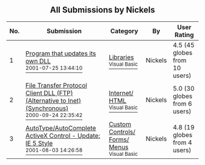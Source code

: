 ﻿<div align="center">

## All Submissions by Nickels

</div>

No.  | Submission | Category | By   | User Rating
---- | ---------- | -------- | ---- | -----------
1 | [Program that updates its own DLL<br /><sup>2001-07-25 13:44:10</sup>](https://github.com/Planet-Source-Code/nickels-program-that-updates-its-own-dll__1-25490) | [Libraries<br /><sup>Visual Basic</sup>](../ByCategory/libraries__1-49.md) | Nickels | 4.5 (45 globes from 10 users)
2 | [File Transfer Protocol Client DLL \(FTP\) \(Alternative to Inet\) \(Synchronous\)<br /><sup>2000-09-24 22:35:42</sup>](https://github.com/Planet-Source-Code/nickels-file-transfer-protocol-client-dll-ftp-alternative-to-inet-synchronous__1-11609) | [Internet/ HTML<br /><sup>Visual Basic</sup>](../ByCategory/internet-html__1-34.md) | Nickels | 5.0 (30 globes from 6 users)
3 | [AutoType/AutoComplete ActiveX Control \- Update: IE 5 Style<br /><sup>2001-08-03 14:26:58</sup>](https://github.com/Planet-Source-Code/nickels-autotype-autocomplete-activex-control-update-ie-5-style__1-25780) | [Custom Controls/ Forms/  Menus<br /><sup>Visual Basic</sup>](../ByCategory/custom-controls-forms-menus__1-4.md) | Nickels | 4.8 (19 globes from 4 users)
